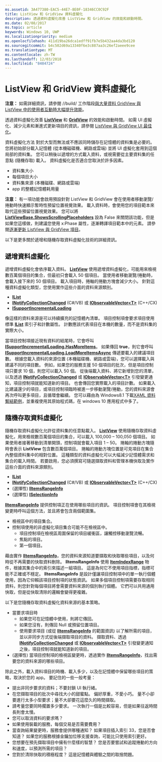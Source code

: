 ```yaml
---
ms.assetid: 3A477380-EAC5-44E7-8E0F-18346CC0C92F
title: ListView 和 GridView 資料虛擬化
description: 透過資料虛擬化改善 ListView 和 GridView 的效能和啟動時間。
ms.date: 02/08/2017
ms.topic: article
keywords: Windows 10, UWP
ms.localizationpriority: medium
ms.openlocfilehash: 411d19ba26dca1edff91fb7e5b432aa4da3bd120
ms.sourcegitcommit: b4c502d69a13340f6e3c887aa3c26ef2aeee9cee
ms.translationtype: MT
ms.contentlocale: zh-TW
ms.lasthandoff: 12/03/2018
ms.locfileid: "8484724"
---
```

# <a name="listview-and-gridview-data-virtualization"></a>ListView 和 GridView 資料虛擬化


**注意：** 如需詳細資訊，請參閱 //build/ 工作階段[與大量資料 GridView 與 ListView 中的使用者互動時大幅提升效能](https://channel9.msdn.com/Events/Build/2013/3-158)。

透過資料虛擬化改善 [**ListView**](https://msdn.microsoft.com/library/windows/apps/BR242878) 和 [**GridView**](https://msdn.microsoft.com/library/windows/apps/BR242705) 的效能和啟動時間。 如需 UI 虛擬化、減少元素和漸進式更新項目的資訊，請參閱 [ListView 與 GridView UI 最佳化](optimize-gridview-and-listview.md)。

資料虛擬化方法 對於大型而無法或不應該同時儲存在記憶體的資料集是必要的。 您將初始部分載入記憶體 (從本機磁碟機、網路或雲端) 並將 UI 虛擬化套用到這個局部的資料集。 您可以稍後以遞增的方式載入資料，或視需要從主要資料集的任意點 (隨機存取) 載入。 資料虛擬化是否適合您取決於許多因素。

-   資料集大小
-   每個項目大小
-   資料集來源 (本機磁碟、網路或雲端)
-   app 的整體記憶體耗用量

**注意：** 有一項功能會啟用預設針對 ListView 和 GridView 會在使用者移動瀏覽/捲動時快速顯示暫時性預留位置視覺效果。 載入資料時，會使用您的項目範本來取代這些預留位置視覺效果。 您可以將 [**ListViewBase.ShowsScrollingPlaceholders**](https://msdn.microsoft.com/library/windows/apps/windows.ui.xaml.controls.listviewbase.showsscrollingplaceholders) 設為 False 來關閉該功能，但是如果您這樣做，則建議您使用 x:Phase 屬性，逐漸轉譯項目範本中的元素。 請參閱[逐漸更新 ListView 與 GridView 項目](optimize-gridview-and-listview.md#update-items-incrementally)。

以下是更多關於遞增和隨機存取資料虛擬化技術的詳細資訊。

## <a name="incremental-data-virtualization"></a>遞增資料虛擬化

遞增資料虛擬化會依序載入資料。 [**ListView**](https://msdn.microsoft.com/library/windows/apps/BR242878) 使用遞增資料虛擬化，可能用來檢視數百萬個項目的集合，但最初只會載入 50 個項目。 當使用者移動瀏覽/捲動時，會載入接下來的 50 個項目。 載入項目時，捲軸的捲動方塊會減少大小。 針對這種資料虛擬化類型，您使用實作這些介面的資料來源類別。

-   [**IList**](https://msdn.microsoft.com/library/windows/apps/xaml/system.collections.ilist.aspx)
-   [**INotifyCollectionChanged**](https://msdn.microsoft.com/library/windows/apps/xaml/system.collections.specialized.inotifycollectionchanged.aspx) (C#/VB) 或 [**IObservableVector&lt;T&gt;**](https://msdn.microsoft.com/library/windows/apps/BR226052) (C++/CX)
-   [**ISupportIncrementalLoading**](https://msdn.microsoft.com/library/windows/apps/Hh701916)

像這樣的資料來源是可以持續擴充的記憶體內清單。 項目控制項會要求項目使用標準 [**IList**](https://msdn.microsoft.com/library/windows/apps/xaml/system.collections.ilist.aspx) 索引子和計數屬性。 計數應該代表項目在本機的數量，而不是資料集的實際大小。

當項目控制項接近現有資料的結尾時，它會呼叫 [**ISupportIncrementalLoading.HasMoreItems**](https://msdn.microsoft.com/library/windows/apps/windows.ui.xaml.data.isupportincrementalloading.hasmoreitems)。 如果傳回 **true**，則它會呼叫 [**ISupportIncrementalLoading.LoadMoreItemsAsync**](https://msdn.microsoft.com/library/windows/apps/windows.ui.xaml.data.isupportincrementalloading.loadmoreitemsasync) 傳遞要載入的建議項目數。 根據您載入資料的來源位置 (本機磁碟機、網路或雲端)，您可以選擇載入與建議不同的項目數。 例如，如果您的服務支援 50 個項目的批次，但是項目控制項只要求 10 個，則您可以載入 50 個。 從後端載入資料、將它新增到您的清單，以及透過 [**INotifyCollectionChanged**](https://msdn.microsoft.com/library/windows/apps/xaml/system.collections.specialized.inotifycollectionchanged.aspx) 或 [**IObservableVector&lt;T&gt;**](https://msdn.microsoft.com/library/windows/apps/BR226052) 引發變更通知，項目控制項就能知道新的項目。 也會傳回您實際載入的項目計數。 如果載入比建議還少的項目，或項目控制項臨時被進一步移動瀏覽/捲動，您的資料來源會再次呼叫更多項目，且循環會繼續。 您可以藉由為 Windows8.1 下載[XAML 資料繫結範例](https://code.msdn.microsoft.com/windowsapps/Data-Binding-7b1d67b5)，並重複使用其原始程式碼，在 windows 10 應用程式中多了。

## <a name="random-access-data-virtualization"></a>隨機存取資料虛擬化

隨機存取資料虛擬化允許從資料集的任意點載入。 [**ListView**](https://msdn.microsoft.com/library/windows/apps/BR242878) 使用隨機存取資料虛擬化，用來檢視數百萬個項目的集合，可以載入 100,000 – 100,050 個項目。 如果使用者接著移動到清單開頭，控制項就會載入項目 1 – 50。 捲軸的捲動方塊隨時會表示 **ListView** 包含數百萬個項目。 捲軸的捲動方塊位置是可見項目在集合內整個資料集中的相對位置。 這種類型的資料虛擬化可以大幅減少記憶體需求和集合的載入時間。 若要啟用，您必須撰寫可隨選擷取資料和管理本機快取及實作這些介面的資料來源類別。

-   [**IList**](https://msdn.microsoft.com/library/windows/apps/xaml/system.collections.ilist.aspx)
-   [**INotifyCollectionChanged**](https://msdn.microsoft.com/library/windows/apps/xaml/system.collections.specialized.inotifycollectionchanged.aspx) (C#/VB) 或 [**IObservableVector&lt;T&gt;**](https://msdn.microsoft.com/library/windows/apps/BR226052) (C++/CX)
-   (選擇性) [**IItemsRangeInfo**](https://msdn.microsoft.com/library/windows/apps/Dn877070)
-   (選擇性) [**ISelectionInfo**](https://msdn.microsoft.com/library/windows/apps/Dn877074)

[**IItemsRangeInfo**](https://msdn.microsoft.com/library/windows/apps/Dn877070) 提供控制項正在使用哪些項目的資訊。 項目控制項會在其檢視變更時呼叫這個方法，並且將會包含兩個範圍集。

-   檢視區中的項目集合。
-   控制項使用的非虛擬化項目集合可能不在檢視區中。
    -   項目控制項在檢視區周圍保留的項目緩衝區，讓觸控移動瀏覽流暢。
    -   焦點的項目。
    -   第一個項目。

藉由實作 [**IItemsRangeInfo**](https://msdn.microsoft.com/library/windows/apps/Dn877070)，您的資料來源知道要擷取和快取哪些項目，以及何時從不再需要的快取資料刪除。 **IItemsRangeInfo** 使用 [**ItemIndexRange**](https://msdn.microsoft.com/library/windows/apps/Dn877081) 物件，根據其集合中的索引來描述一組項目。 這是為何它不使用項目指標，指標可能不正確或不穩定。 **IItemsRangeInfo** 是設計僅讓項目控制項中的單一執行個體使用，因為它仰賴該項目控制項的狀態資訊。 如果多個項目控制項需要存取相同資料，則您針對每個項目將會需要資料來源的個別執行個體。 它們可以共用通用快取，但是從快取清除的邏輯會變得更複雜。

以下是您隨機存取資料虛擬化資料來源的基本策略。

-   當要求項目時
    -   如果您可在記憶體中使用，則將它傳回。
    -   如果您沒有，則傳回 Null 或預留位置項目。
    -   使用要求項目 (或從 [**IItemsRangeInfo**](https://msdn.microsoft.com/library/windows/apps/Dn877070) 的範圍資訊) 以了解所需的項目，並以非同步方式從後端擷取項目的資料。 擷取資料、透過 [**INotifyCollectionChanged**](https://msdn.microsoft.com/library/windows/apps/xaml/system.collections.specialized.inotifycollectionchanged.aspx) 或 [**IObservableVector&lt;T&gt;**](https://msdn.microsoft.com/library/windows/apps/BR226052) 引發變更通知之後，項目控制項就能知道新的項目。
-   (選擇性) 當項目控制項的檢視區變更時，透過實作 [**IItemsRangeInfo**](https://msdn.microsoft.com/library/windows/apps/Dn877070)，找出需要您的資料來源的哪些項目。

除此之外，載入資料項目的時機、載入多少，以及在記憶體中保留哪些項目的策略，取決於您的 app。 要記住的一些一般考量：

-   提出非同步要求的資料；不要封鎖 UI 執行緒。
-   在您擷取項目的批次中尋找大小的甜蜜點。 偏好厚重，不愛小巧。 量不小卻要進行太多小型要求；量不大卻要花這麼久的時間擷取。
-   請考量您要同時擱置多少要求。 一次執行一個是比較容易，但是如果往返時間長則會太慢。
-   您可以取消資料的要求嗎？
-   如果使用裝載的服務，每個交易是否需要費用？
-   當查詢結果變更時，服務會提供哪種通知？ 如果項目插入索引 33，您是否會知道？ 如果您的服務根據金鑰加位移支援查詢，可能比只使用索引更好。
-   您想要在預先擷取項目中擁有什麼樣的智慧？ 您是否要嘗試和追蹤捲動的方向和速度，以預測所需的項目？
-   您對於清除快取的積極程度？ 這是記憶體與體驗之間的取捨問題。




